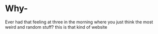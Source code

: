 # Why-
Ever had that feeling at three in the morning where you just think the most weird and random stuff? this is that kind of website
